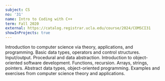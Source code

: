 ```yaml
---
subject: CS
no: '31'
name: Intro to Coding with C++
term: Fall 2020
external: https://catalog.registrar.ucla.edu/course/2024/COMSCI31
showInProjects: true
---
```


 Introduction to computer science via theory, applications, and programming. Basic data types, operators and control structures. Input/output. Procedural and data abstraction. Introduction to object-oriented software development. Functions, recursion. Arrays, strings, pointers. Abstract data types, object-oriented programming. Examples and exercises from computer science theory and applications.